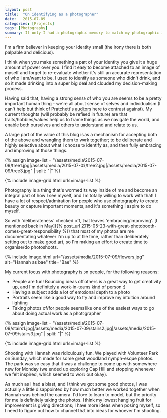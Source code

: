 ```yaml
---
layout: post
title:  "On identifying as a photographer"
date:   2015-07-09
categories: [Projects]
tags: [Photography]
summary: If only I had a photographic memory to match my photographic identity
---
```

I'm a firm believer in keeping your identity small (the irony there is both palpable and delicious). 

I think when you make something a part of your identity you give it a huge amount of power over you. I find it easy to become attached to an image of myself and forget to re-evaluate whether it's still an accurate representation of who I am/want to be. I used to identify as someone who didn't drink, and so it made drinking into a super big deal and clouded my decision-making process.

Having said that, having a strong sense of who you are seems to be a pretty important human thing - we're all about sense of selves and individualism (I can't help but think of Pratchett's [auditors][auditors] here to contrast against). My current thoughts (will probably be refined in future) are that traits/hobbies/values help us to frame things as we navigate the world, and enable both ourselves and others to understand and relate to us.

A large part of the value of this blog is as a mechanism for accepting both of the above and wrangling them to work together; to be deliberate and highly selective about what I choose to identify as, and then fully embracing and improving at those things.

{% assign image-list = "/assets/media/2015-07-09/tree1.jpg|/assets/media/2015-07-09/tree2.jpg|/assets/media/2015-07-09/tree3.jpg" | split: "|" %} 

{% include image-grid.html urls=image-list %}

Photography is a thing that's wormed its way inside of me and become an integral part of how I see myself, and I'm totally willing to work with that! I have a lot of respect/admiration for people who use photography to create beauty or capture important moments, and it's something I aspire to do myself.

So with 'deliberateness' checked off, that leaves 'embracing/improving'. [I mentioned back in May]({% post_url 2015-05-23-with-great-photobooth-comes-great-responsibility %}) that most of my photos are me documentating whatever I'm up to at the time, rather than deliberately setting out to [make good art][gaiman], so I'm making an effort to create time to organise/do photoshoots.

{% include image.html url="/assets/media/2015-07-09/flowers.jpg" alt="Hannah as bae" title="Bae" %}

My current focus with photography is on people, for the following reasons:

- People are fun! Bouncing ideas off others is a great way to get creativity up, and I'm definitely a work-in-teams kind of person :)
- Having a subject adds a lot of emotional depth to a photo
- Portraits seem like a good way to try and improve my intuition around lighting
- Taking photos of/for people seems like one of the easiest ways to go about doing actual work as a photographer

{% assign image-list = "/assets/media/2015-07-09/stairs1.jpg|/assets/media/2015-07-09/stairs2.jpg|/assets/media/2015-07-09/stairs3.jpg" | split: "|" %} 

{% include image-grid.html urls=image-list %}

Shooting with Hannah was ridiculously fun. We played with Volunteer Park on Sunday, which made for some great woodland nymph-esque photos. The park was so easy that it was a challenge to come up with somewhere new for Monday (we ended up exploring Cap Hill and stopping whenever we felt inspired, which seemed to work out okay).

As much as I had a blast, and I think we got some good photos, I was actually a little disappointed by how much better we worked together when Hannah was behind the camera. I'd love to learn to model, but the priority for me is definitely taking the photos. I think my lowest hanging fruit for improvement is giving directions; I have more ideas when posing myself, so I need to figure out how to channel that into ideas for whoever I'm shooting.

[auditors]: http://discworld.wikia.com/wiki/Auditors_of_Reality
[gaiman]: https://www.youtube.com/watch?v=ikAb-NYkseI